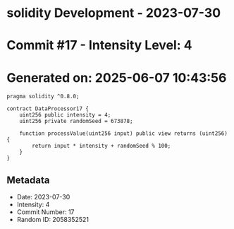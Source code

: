 ﻿# solidity Development - 2023-07-30
# Commit #17 - Intensity Level: 4
# Generated on: 2025-06-07 10:43:56
```solidity
pragma solidity ^0.8.0;

contract DataProcessor17 {
    uint256 public intensity = 4;
    uint256 private randomSeed = 673878;

    function processValue(uint256 input) public view returns (uint256) {
        return input * intensity + randomSeed % 100;
    }
}
```
## Metadata
- Date: 2023-07-30
- Intensity: 4
- Commit Number: 17
- Random ID: 2058352521
